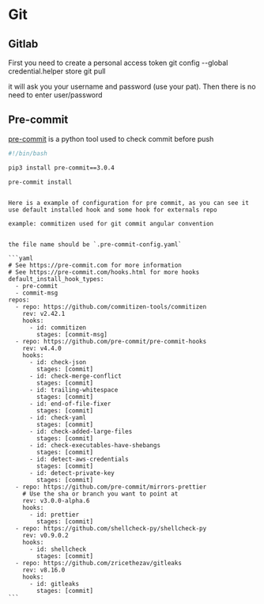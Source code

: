 # Git

## Gitlab

First you need to create a personal access token
git config --global credential.helper store
git pull

it will ask you your username and password (use your pat). Then there is no need to enter user/password


## Pre-commit

[pre-commit](https://pre-commit.com) is a python tool used to check commit before push

~~~bash
#!/bin/bash

pip3 install pre-commit==3.0.4

pre-commit install
~~~

~~~admonish example title="configuration"

Here is a example of configuration for pre commit, as you can see it use default installed hook and some hook for externals repo

example: commitizen used for git commit angular convention


the file name should be `.pre-commit-config.yaml`

```yaml
# See https://pre-commit.com for more information
# See https://pre-commit.com/hooks.html for more hooks
default_install_hook_types:
  - pre-commit
  - commit-msg
repos:
  - repo: https://github.com/commitizen-tools/commitizen
    rev: v2.42.1
    hooks:
      - id: commitizen
        stages: [commit-msg]
  - repo: https://github.com/pre-commit/pre-commit-hooks
    rev: v4.4.0
    hooks:
      - id: check-json
        stages: [commit]
      - id: check-merge-conflict
        stages: [commit]
      - id: trailing-whitespace
        stages: [commit]
      - id: end-of-file-fixer
        stages: [commit]
      - id: check-yaml
        stages: [commit]
      - id: check-added-large-files
        stages: [commit]
      - id: check-executables-have-shebangs
        stages: [commit]
      - id: detect-aws-credentials
        stages: [commit]
      - id: detect-private-key
        stages: [commit]
  - repo: https://github.com/pre-commit/mirrors-prettier
    # Use the sha or branch you want to point at
    rev: v3.0.0-alpha.6
    hooks:
      - id: prettier
        stages: [commit]
  - repo: https://github.com/shellcheck-py/shellcheck-py
    rev: v0.9.0.2
    hooks:
      - id: shellcheck
        stages: [commit]
  - repo: https://github.com/zricethezav/gitleaks
    rev: v8.16.0
    hooks:
      - id: gitleaks
        stages: [commit]
```

~~~
